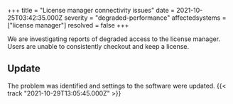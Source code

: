 +++
title = "License manager connectivity issues"
date = 2021-10-25T03:42:35.000Z
severity = "degraded-performance"
affectedsystems = ["license manager"]
resolved = false
+++

We are investigating reports of degraded access to the license manager. Users are unable to consistently checkout and keep a license.

## Update

The problem was identified and settings to the software were updated. {{< track "2021-10-29T13:05:45.000Z" >}}
